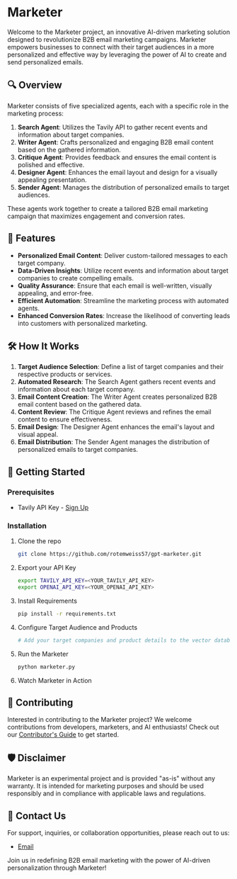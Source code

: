 # Marketer

Welcome to the Marketer project, an innovative AI-driven marketing solution designed to revolutionize B2B email marketing campaigns. Marketer empowers businesses to connect with their target audiences in a more personalized and effective way by leveraging the power of AI to create and send personalized emails.

## 🔍 Overview

Marketer consists of five specialized agents, each with a specific role in the marketing process:

1. **Search Agent**: Utilizes the Tavily API to gather recent events and information about target companies.
2. **Writer Agent**: Crafts personalized and engaging B2B email content based on the gathered information.
3. **Critique Agent**: Provides feedback and ensures the email content is polished and effective.
4. **Designer Agent**: Enhances the email layout and design for a visually appealing presentation.
5. **Sender Agent**: Manages the distribution of personalized emails to target audiences.

These agents work together to create a tailored B2B email marketing campaign that maximizes engagement and conversion rates.

## 🌟 Features

- **Personalized Email Content**: Deliver custom-tailored messages to each target company.
- **Data-Driven Insights**: Utilize recent events and information about target companies to create compelling emails.
- **Quality Assurance**: Ensure that each email is well-written, visually appealing, and error-free.
- **Efficient Automation**: Streamline the marketing process with automated agents.
- **Enhanced Conversion Rates**: Increase the likelihood of converting leads into customers with personalized marketing.

## 🛠️ How It Works

1. **Target Audience Selection**: Define a list of target companies and their respective products or services.
2. **Automated Research**: The Search Agent gathers recent events and information about each target company.
3. **Email Content Creation**: The Writer Agent creates personalized B2B email content based on the gathered data.
4. **Content Review**: The Critique Agent reviews and refines the email content to ensure effectiveness.
5. **Email Design**: The Designer Agent enhances the email's layout and visual appeal.
6. **Email Distribution**: The Sender Agent manages the distribution of personalized emails to target companies.

## 🚀 Getting Started

### Prerequisites

- Tavily API Key - [Sign Up](https://tavily.com/)

### Installation

1. Clone the repo
   ```sh
   git clone https://github.com/rotemweiss57/gpt-marketer.git
   ```
2. Export your API Key
   ```sh
   export TAVILY_API_KEY=<YOUR_TAVILY_API_KEY>
   export OPENAI_API_KEY=<YOUR_OPENAI_API_KEY>
   ```
3. Install Requirements
   ```sh
   pip install -r requirements.txt
   ```
4. Configure Target Audience and Products
   ```sh
   # Add your target companies and product details to the vector database.
   ```
5. Run the Marketer
   ```sh
   python marketer.py
   ```
6. Watch Marketer in Action

## 🤝 Contributing

Interested in contributing to the Marketer project? We welcome contributions from developers, marketers, and AI enthusiasts! Check out our [Contributor's Guide](CONTRIBUTING.md) to get started.

## 🛡️ Disclaimer

Marketer is an experimental project and is provided "as-is" without any warranty. It is intended for marketing purposes and should be used responsibly and in compliance with applicable laws and regulations.

## 📩 Contact Us

For support, inquiries, or collaboration opportunities, please reach out to us:

- [Email](mailto:your-email@example.com)

Join us in redefining B2B email marketing with the power of AI-driven personalization through Marketer!

